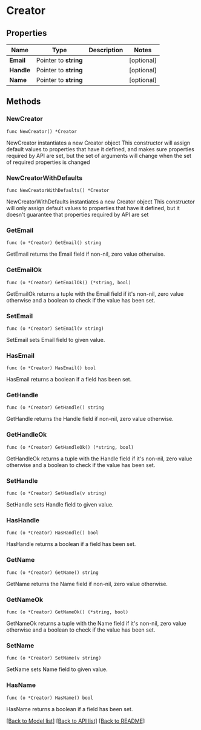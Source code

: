 # Creator

## Properties

Name | Type | Description | Notes
------------ | ------------- | ------------- | -------------
**Email** | Pointer to **string** |  | [optional] 
**Handle** | Pointer to **string** |  | [optional] 
**Name** | Pointer to **string** |  | [optional] 

## Methods

### NewCreator

`func NewCreator() *Creator`

NewCreator instantiates a new Creator object
This constructor will assign default values to properties that have it defined,
and makes sure properties required by API are set, but the set of arguments
will change when the set of required properties is changed

### NewCreatorWithDefaults

`func NewCreatorWithDefaults() *Creator`

NewCreatorWithDefaults instantiates a new Creator object
This constructor will only assign default values to properties that have it defined,
but it doesn't guarantee that properties required by API are set

### GetEmail

`func (o *Creator) GetEmail() string`

GetEmail returns the Email field if non-nil, zero value otherwise.

### GetEmailOk

`func (o *Creator) GetEmailOk() (*string, bool)`

GetEmailOk returns a tuple with the Email field if it's non-nil, zero value otherwise
and a boolean to check if the value has been set.

### SetEmail

`func (o *Creator) SetEmail(v string)`

SetEmail sets Email field to given value.

### HasEmail

`func (o *Creator) HasEmail() bool`

HasEmail returns a boolean if a field has been set.

### GetHandle

`func (o *Creator) GetHandle() string`

GetHandle returns the Handle field if non-nil, zero value otherwise.

### GetHandleOk

`func (o *Creator) GetHandleOk() (*string, bool)`

GetHandleOk returns a tuple with the Handle field if it's non-nil, zero value otherwise
and a boolean to check if the value has been set.

### SetHandle

`func (o *Creator) SetHandle(v string)`

SetHandle sets Handle field to given value.

### HasHandle

`func (o *Creator) HasHandle() bool`

HasHandle returns a boolean if a field has been set.

### GetName

`func (o *Creator) GetName() string`

GetName returns the Name field if non-nil, zero value otherwise.

### GetNameOk

`func (o *Creator) GetNameOk() (*string, bool)`

GetNameOk returns a tuple with the Name field if it's non-nil, zero value otherwise
and a boolean to check if the value has been set.

### SetName

`func (o *Creator) SetName(v string)`

SetName sets Name field to given value.

### HasName

`func (o *Creator) HasName() bool`

HasName returns a boolean if a field has been set.


[[Back to Model list]](../README.md#documentation-for-models) [[Back to API list]](../README.md#documentation-for-api-endpoints) [[Back to README]](../README.md)


